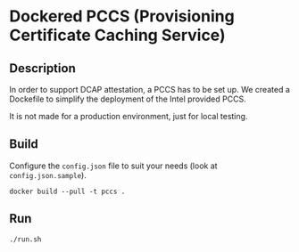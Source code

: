 
# Dockered PCCS (Provisioning Certificate Caching Service)

## Description
In order to support DCAP attestation, a PCCS has to be set up. We created a
Dockefile to simplify the deployment of the Intel provided PCCS.

It is not made for a production environment, just for local testing.

## Build
Configure the `config.json` file to suit your needs (look at `config.json.sample`).

```
docker build --pull -t pccs .
```

## Run
```
./run.sh
```


